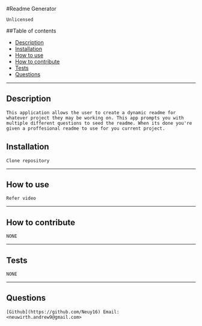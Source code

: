 #Readme Generator   

    Unlicensed
     
##Table of contents

* [Description](#Description)
* [Installation](#Installation)
* [How to use](#How-to-use)
* [How to contribute](#How-to-contribute)
* [Tests](#Tests)
* [Questions](#Questions)

-----
## Description 

    This application allows the user to create a dynamic readme for whatever project they may be working on. This app prompts you with multiple different questions to seed the readme. When its done you're given a proffesional readme to use for you current project.

## Installation

    Clone repository

-----
## How to use

    Refer video

-----
## How to contribute

    NONE

-----
## Tests

    NONE

-----
## Questions

    [Github](https://github.com/Neuy16) Email: <neuwirth.andrew9@gmail.com>